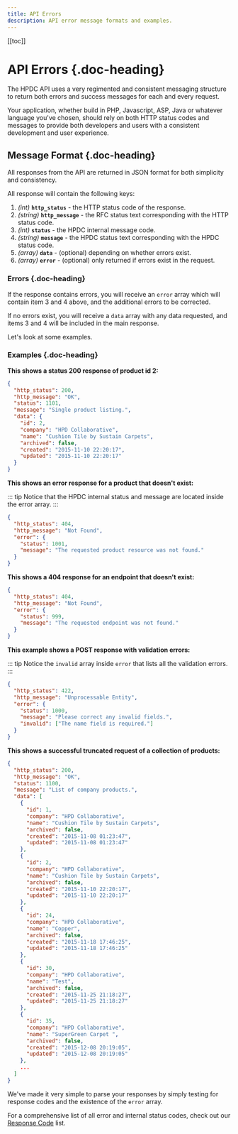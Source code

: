 ```yaml
---
title: API Errors
description: API error message formats and examples.
---
```


[[toc]]

# API Errors {.doc-heading}

The HPDC API uses a very regimented and consistent messaging structure to return both errors and success messages for each and every request.

Your application, whether build in PHP, Javascript, ASP, Java or whatever language you've chosen, should rely on both HTTP status codes and messages to provide both developers and users with a consistent development and user experience.

## Message Format {.doc-heading}

All responses from the API are returned in JSON format for both simplicity and consistency.

All response will contain the following keys:

1. _(int)_ **`http_status`** - the HTTP status code of the response.
2. _(string)_ **`http_message`** - the RFC status text corresponding with the HTTP status code.
3. _(int)_ **`status`** - the HPDC internal message code.
4. _(string)_ **`message`** - the HPDC status text corresponding with the HPDC status code.
5. _(array)_ **`data`** - (optional) depending on whether errors exist.
6. _(array)_ **`error`** - (optional) only returned if errors exist in the request.

### Errors {.doc-heading}

If the response contains errors, you will receive an `error` array which will contain item 3 and 4 above, and the additional errors to be corrected.

If no errors exist, you will receive a `data` array with any data requested, and items 3 and 4 will be included in the main response.

Let's look at some examples.

### Examples {.doc-heading}

**This shows a status 200 response of product id 2:**

```json
{
  "http_status": 200,
  "http_message": "OK",
  "status": 1101,
  "message": "Single product listing.",
  "data": {
    "id": 2,
    "company": "HPD Collaborative",
    "name": "Cushion Tile by Sustain Carpets",
    "archived": false,
    "created": "2015-11-10 22:20:17",
    "updated": "2015-11-10 22:20:17"
  }
}
```

**This shows an error response for a product that doesn't exist:**

::: tip
Notice that the HPDC internal status and message are located inside the error array.
:::

```json
{
  "http_status": 404,
  "http_message": "Not Found",
  "error": {
    "status": 1001,
    "message": "The requested product resource was not found."
  }
}
```

**This shows a 404 response for an endpoint that doesn't exist:**

```json
{
  "http_status": 404,
  "http_message": "Not Found",
  "error": {
    "status": 999,
    "message": "The requested endpoint was not found."
  }
}
```

**This example shows a POST response with validation errors:**

::: tip
Notice the `invalid` array inside `error` that lists all the validation errors.
:::

```json
{
  "http_status": 422,
  "http_message": "Unprocessable Entity",
  "error": {
    "status": 1000,
    "message": "Please correct any invalid fields.",
    "invalid": ["The name field is required."]
  }
}
```

**This shows a successful truncated request of a collection of products:**

```json
{
  "http_status": 200,
  "http_message": "OK",
  "status": 1100,
  "message": "List of company products.",
  "data": [
    {
      "id": 1,
      "company": "HPD Collaborative",
      "name": "Cushion Tile by Sustain Carpets",
      "archived": false,
      "created": "2015-11-08 01:23:47",
      "updated": "2015-11-08 01:23:47"
    },
    {
      "id": 2,
      "company": "HPD Collaborative",
      "name": "Cushion Tile by Sustain Carpets",
      "archived": false,
      "created": "2015-11-10 22:20:17",
      "updated": "2015-11-10 22:20:17"
    },
    {
      "id": 24,
      "company": "HPD Collaborative",
      "name": "Copper",
      "archived": false,
      "created": "2015-11-18 17:46:25",
      "updated": "2015-11-18 17:46:25"
    },
    {
      "id": 30,
      "company": "HPD Collaborative",
      "name": "Test",
      "archived": false,
      "created": "2015-11-25 21:18:27",
      "updated": "2015-11-25 21:18:27"
    },
    {
      "id": 35,
      "company": "HPD Collaborative",
      "name": "SuperGreen Carpet ",
      "archived": false,
      "created": "2015-12-08 20:19:05",
      "updated": "2015-12-08 20:19:05"
    },
    ...
  ]
}
```

We've made it very simple to parse your responses by simply testing for response codes and the existence of the `error` array.

For a comprehensive list of all error and internal status codes, check out our [Response Code](response-codes/) list.
